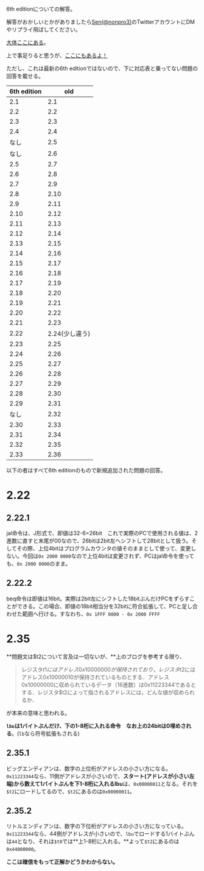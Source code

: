 6th editionについての解答。

解答がおかしいとかがありましたら[Sen(@nonpro3)](https://twitter.com/nonpro3)のTwitterアカウントにDMやリプライ飛ばしてください。

[大体ここにある](https://laysakura.github.io/2020/01/13/Patterson-Hennessy-5th-Excersise02/)。

上で事足りると思うが、[ここにもあるよ！](https://takyshu98.hatenadiary.jp/entry/2016/07/25/234824)

ただし、これは最新の6th editionではないので、下に対応表と乗ってない問題の回答を載せる。

| 6th edition | old            |
| ----------- | -------------- |
| 2.1         | 2.1            |
| 2.2         | 2.2            |
| 2.3         | 2.3            |
| 2.4         | 2.4            |
| なし        | 2.5            |
| なし        | 2.6            |
| 2.5         | 2.7            |
| 2.6         | 2.8            |
| 2.7         | 2.9            |
| 2.8         | 2.10           |
| 2.9         | 2.11           |
| 2.10        | 2.12           |
| 2.11        | 2.13           |
| 2.12        | 2.14           |
| 2.13        | 2.15           |
| 2.14        | 2.16           |
| 2.15        | 2.17           |
| 2.16        | 2.18           |
| 2.17        | 2.19           |
| 2.18        | 2.20           |
| 2.19        | 2.21           |
| 2.20        | 2.22           |
| 2.21        | 2.23           |
| 2.22        | 2.24(少し違う) |
| 2.23        | 2.25           |
| 2.24        | 2.26           |
| 2.25        | 2.27           |
| 2.26        | 2.28           |
| 2.27        | 2.29           |
| 2.28        | 2.30           |
| 2.29        | 2.31           |
| なし        | 2.32           |
| 2.30        | 2.33           |
| 2.31        | 2.34           |
| 2.32        | 2.35           |
| 2.33        | 2.36           |


以下の者はすべて6th editionのもので新規追加された問題の回答。

# 2.22

## 2.22.1

jal命令は、J形式で、即値は32-6=26bit　これで実際のPCで使用される値は、2進数に直すと末尾が00なので、26bitは2bit左へシフトして28bitとして扱う。そしてその際、上位4bitはプログラムカウンタの値そのままとして使って、変更しない。今回は`0x 2000 0000`なので上位4bitは変更されず、PCはjal命令を使っても、`0x 2000 0000`のまま。

## 2.22.2

beq命令は即値は16bit。実際は2bit左にシフトした18bitぶんだけPCをずらすことができる。この場合、即値の18bit相当分を32bitに符合拡張して、PCと足し合わせた範囲へ行ける。すなわち、`0x 1FFF 0000 - 0x 2000 FFFF`

# 2.35

**問題文は\$t2について言及は一切ないが、**上のブログを参考する限り、

> レジスタ$t1にはアドレス0x10000000が保持されており，レジスタ$t2にはアドレス0x10000010が保持されているものとする．アドレス0x10000000に収められているデータ（16進数）は0x11223344であるとする．レジスタ$t2によって指されるアドレスには，どんな値が収められるか．

が本来の意味と思われる。

**`lbu`は1バイトぶんだけ、下の1-8桁に入れる命令　なお上の24bitは0埋めされる**。(`lb`なら符号拡張もされる)

## 2.35.1

ビッグエンディアンは、数字の上位桁がアドレスの小さい方になる。`0x11223344`なら、11側がアドレスが小さいので、**スタート(アドレスが小さい左端)から数えて1バイトぶんを下1-8桁に入れるlbu**は、`0x00000011`となる。それを`$t2`にロードしてるので、`$t2`にあるのは`0x00000011`。

## 2.35.2

リトルエンディアンは、数字の下位桁がアドレスの小さい方になっている。`0x11223344`なら、44側がアドレスが小さいので、`lbu`でロードする1バイトぶんは`44`となり、それは`$t0`では**上1-8桁に入れる。**よって`$t2`にあるのは`0x44000000`。

**ここは確信をもって正解かどうかわからない。**


